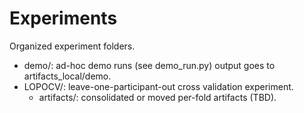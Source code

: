 # Experiments

Organized experiment folders.

- demo/: ad-hoc demo runs (see demo_run.py) output goes to artifacts_local/demo.
- LOPOCV/: leave-one-participant-out cross validation experiment.
  - artifacts/: consolidated or moved per-fold artifacts (TBD).

